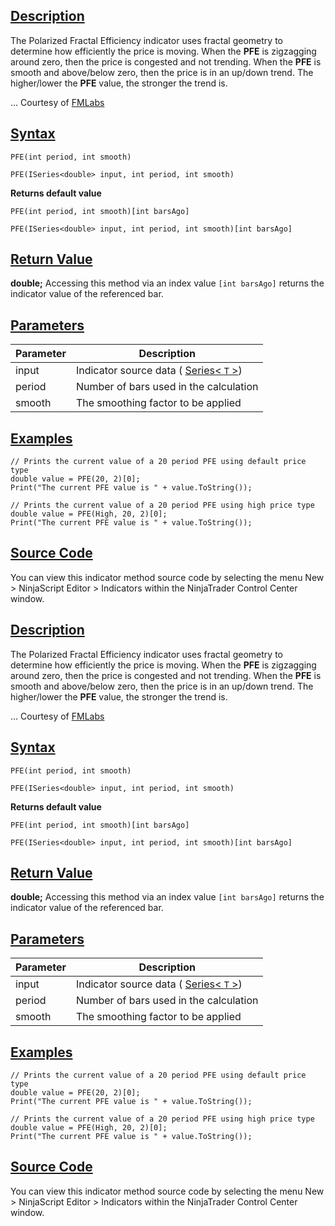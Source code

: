 ## [Description](https://developer.ninjatrader.com/docs/desktop/polarized_fractal_efficiency_pfe\#description)

The Polarized Fractal Efficiency indicator uses fractal geometry to determine how efficiently the price is moving. When the **PFE** is zigzagging around zero, then the price is congested and not trending. When the **PFE** is smooth and above/below zero, then the price is in an up/down trend. The higher/lower the **PFE** value, the stronger the trend is.

... Courtesy of [FMLabs](http://www.fmlabs.com/reference/default.htm?url=PFE.htm)

## [Syntax](https://developer.ninjatrader.com/docs/desktop/polarized_fractal_efficiency_pfe\#syntax)

`PFE(int period, int smooth)`

`PFE(ISeries<double> input, int period, int smooth)`

**Returns default value**

`PFE(int period, int smooth)[int barsAgo]`

`PFE(ISeries<double> input, int period, int smooth)[int barsAgo]`

## [Return Value](https://developer.ninjatrader.com/docs/desktop/polarized_fractal_efficiency_pfe\#return-value)

**double;** Accessing this method via an index value `[int barsAgo]` returns the indicator value of the referenced bar.

## [Parameters](https://developer.ninjatrader.com/docs/desktop/polarized_fractal_efficiency_pfe\#parameters)

| Parameter | Description |
| --- | --- |
| input | Indicator source data ( [Series< `T` >](https://developer.ninjatrader.com/docs/desktop/seriest)) |
| period | Number of bars used in the calculation |
| smooth | The smoothing factor to be applied |

## [Examples](https://developer.ninjatrader.com/docs/desktop/polarized_fractal_efficiency_pfe\#examples)

```jsx-150469391 csharp
// Prints the current value of a 20 period PFE using default price type
double value = PFE(20, 2)[0];
Print("The current PFE value is " + value.ToString());

// Prints the current value of a 20 period PFE using high price type
double value = PFE(High, 20, 2)[0];
Print("The current PFE value is " + value.ToString());

```

## [Source Code](https://developer.ninjatrader.com/docs/desktop/polarized_fractal_efficiency_pfe\#source-code)

You can view this indicator method source code by selecting the menu New > NinjaScript Editor > Indicators within the NinjaTrader Control Center window.

## [Description](https://developer.ninjatrader.com/docs/desktop/polarized_fractal_efficiency_pfe\#description)

The Polarized Fractal Efficiency indicator uses fractal geometry to determine how efficiently the price is moving. When the **PFE** is zigzagging around zero, then the price is congested and not trending. When the **PFE** is smooth and above/below zero, then the price is in an up/down trend. The higher/lower the **PFE** value, the stronger the trend is.

... Courtesy of [FMLabs](http://www.fmlabs.com/reference/default.htm?url=PFE.htm)

## [Syntax](https://developer.ninjatrader.com/docs/desktop/polarized_fractal_efficiency_pfe\#syntax)

`PFE(int period, int smooth)`

`PFE(ISeries<double> input, int period, int smooth)`

**Returns default value**

`PFE(int period, int smooth)[int barsAgo]`

`PFE(ISeries<double> input, int period, int smooth)[int barsAgo]`

## [Return Value](https://developer.ninjatrader.com/docs/desktop/polarized_fractal_efficiency_pfe\#return-value)

**double;** Accessing this method via an index value `[int barsAgo]` returns the indicator value of the referenced bar.

## [Parameters](https://developer.ninjatrader.com/docs/desktop/polarized_fractal_efficiency_pfe\#parameters)

| Parameter | Description |
| --- | --- |
| input | Indicator source data ( [Series< `T` >](https://developer.ninjatrader.com/docs/desktop/seriest)) |
| period | Number of bars used in the calculation |
| smooth | The smoothing factor to be applied |

## [Examples](https://developer.ninjatrader.com/docs/desktop/polarized_fractal_efficiency_pfe\#examples)

```jsx-150469391 csharp
// Prints the current value of a 20 period PFE using default price type
double value = PFE(20, 2)[0];
Print("The current PFE value is " + value.ToString());

// Prints the current value of a 20 period PFE using high price type
double value = PFE(High, 20, 2)[0];
Print("The current PFE value is " + value.ToString());

```

## [Source Code](https://developer.ninjatrader.com/docs/desktop/polarized_fractal_efficiency_pfe\#source-code)

You can view this indicator method source code by selecting the menu New > NinjaScript Editor > Indicators within the NinjaTrader Control Center window.